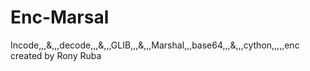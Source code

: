 # Enc-Marsal
Incode,,,&amp;,,,decode,,,&amp;,,,GLIB,,,&amp;,,,Marshal,,,base64,,,&amp;,,,cython,,,,,enc created by Rony Ruba
